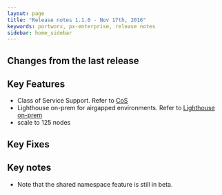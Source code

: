 ```yaml
---
layout: page
title: "Release notes 1.1.0 - Nov 17th, 2016"
keywords: portworx, px-enterprise, release notes
sidebar: home_sidebar
---
```


## Changes from the last release

## Key Features
* Class of Service Support. Refer to [CoS](/cos.html)
* Lighthouse on-prem for airgapped environments. Refer to [Lighthouse on-prem](/run-lighthouse.html)
* scale to 125 nodes

## Key Fixes



## Key notes
* Note that the shared namespace feature is still in beta.
